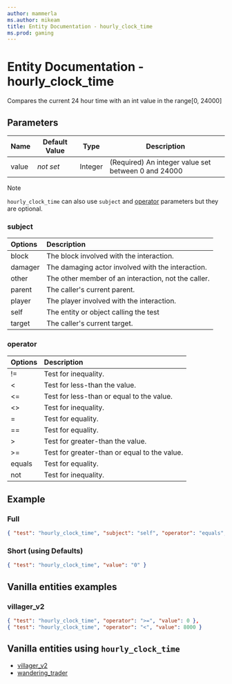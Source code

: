 ```yaml
---
author: mammerla
ms.author: mikeam
title: Entity Documentation - hourly_clock_time
ms.prod: gaming
---
```


# Entity Documentation - hourly_clock_time

Compares the current 24 hour time with an int value in the range[0, 24000]

## Parameters

|Name |Default Value  |Type  |Description  |
|---------|---------|---------|---------|
|value |*not set* |Integer | (Required) An integer value set between 0 and 24000 |

> [!NOTE]
> `hourly_clock_time` can also use `subject` and [operator](../Definitions/NestedTables/operator.md) parameters but they are optional.

### subject

| Options| Description |
|:-----------|:-----------|
| block| The block involved with the interaction. |
| damager| The damaging actor involved with the interaction. |
| other| The other member of an interaction, not the caller. |
| parent| The caller's current parent. |
| player| The player involved with the interaction. |
| self| The entity or object calling the test |
| target| The caller's current target. |

### operator

| Options| Description |
|:-----------|:-----------|
| !=| Test for inequality. |
| <| Test for less-than the value. |
| <=| Test for less-than or equal to the value. |
| <>| Test for inequality. |
| =| Test for equality. |
| ==| Test for equality. |
| >| Test for greater-than the value. |
| >=| Test for greater-than or equal to the value. |
| equals| Test for equality. |
| not| Test for inequality. |

## Example

### Full

```json
{ "test": "hourly_clock_time", "subject": "self", "operator": "equals", "value": "0" }
```

### Short (using Defaults)

```json
{ "test": "hourly_clock_time", "value": "0" }
```

## Vanilla entities examples

### villager_v2

```json
{ "test": "hourly_clock_time", "operator": ">=", "value": 0 },
{ "test": "hourly_clock_time", "operator": "<", "value": 8000 }
```

## Vanilla entities using `hourly_clock_time`

- [villager_v2](../../../../Source/VanillaBehaviorPack_Snippets/entities/villager_v2.md)
- [wandering_trader](../../../../Source/VanillaBehaviorPack_Snippets/entities/wandering_trader.md)
